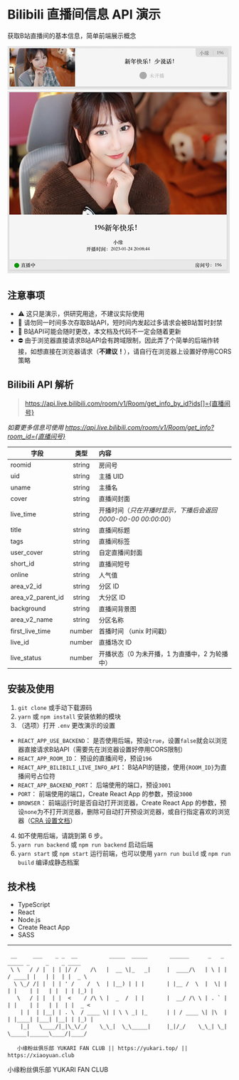 # Bilibili 直播间信息 API 演示

获取B站直播间的基本信息，简单前端展示概念

![预览图](.assets/preview1.png)
![预览图2](.assets/preview2.png)

## 注意事项

- :warning: 这只是演示，供研究用途，不建议实际使用
- :no_entry_sign: 请勿同一时间多次存取B站API，短时间内发起过多请求会被B站暂时封禁
- :arrows_counterclockwise: B站API可能会随时更改，本文档及代码不一定会随着更新
- :no_entry: 由于浏览器直接请求B站API会有跨域限制，因此弄了个简单的后端作转接，如想直接在浏览器请求（**不建议！**），请自行在浏览器上设置好停用CORS策略

## Bilibili API 解析

> https://api.live.bilibili.com/room/v1/Room/get_info_by_id?ids[]={直播间号}

*如要更多信息可使用 https://api.live.bilibili.com/room/v1/Room/get_info?room_id={直播间号}*

| 字段              | 类型    | 内容                                                           |
| ----------------- |:------:|:--------------------------------------------------------- |
| roomid            | string | 房间号                                                         |
| uid               | string | 主播 UID                                                       |
| uname             | string | 主播名                                                         |
| cover             | string | 直播间封面                                                     |
| live_time         | string | 开播时间（*只在开播时显示，下播后会返回 0000-00-00 00:00:00*） |
| title             | string | 直播间标题                                                     |
| tags              | string | 直播间标签                                                     |
| user_cover        | string | 自定直播间封面                                                 |
| short_id          | string | 直播间短号                                                     |
| online            | string | 人气值                                                         |
| area_v2_id        | string | 分区 ID                                                        |
| area_v2_parent_id | string | 大分区 ID                                                      |
| background        | string | 直播间背景图                                                   |
| area_v2_name      | string | 分区名称                                                       |
| first_live_time   | number | 首播时间 （unix 时间戳）                                         |
| live_id           | number | 直播场次 ID                                                    |
| live_status       | number | 开播状态（0 为未开播，1 为直播中，2 为轮播中）                 |

## 安装及使用

1. `git clone` 或手动下载源码
2. `yarn` 或 `npm install` 安装依赖的模块
3. （选项）打开 `.env` 更改演示的设置

- `REACT_APP_USE_BACKEND`： 是否使用后端，预设`true`，设置`false`就会以浏览器直接请求B站API（需要先在浏览器设置好停用CORS限制）
- `REACT_APP_ROOM_ID`： 预设的直播间号，预设`196`
- `REACT_APP_BILIBILI_LIVE_INFO_API`： B站API的链接，使用`{ROOM_ID}`为直播间号占位符
- `REACT_APP_BACKEND_PORT`： 后端使用的端口，预设`3001`
- `PORT`： 前端使用的端口，Create React App 的参数，预设`3000`
- `BROWSER`： 前端运行时是否自动打开浏览器，Create React App 的参数，预设`none`为不打开浏览器，删除可自动打开预设浏览器，或自行指定喜欢的浏览器（[CRA 设置文档](https://create-react-app.dev/docs/advanced-configuration/)）

4. 如不使用后端，请跳到第 6 步。
5. `yarn run backend` 或 `npm run backend` 启动后端
6. `yarn start` 或 `npm start` 运行前端，也可以使用 `yarn run build` 或 `npm run build` 编译成静态档案

## 技术栈

- TypeScript
- React
- Node.js
- Create React App
- SASS

---

```
 __     ___    _ _  __          _____  _____       ______      _   _        _____ _     _    _ ____
 \ \   / / |  | | |/ /    /\   |  __ \|_   _|     |  ____/\   | \ | |      / ____| |   | |  | |  _ \
  \ \_/ /| |  | | ' /    /  \  | |__) | | |       | |__ /  \  |  \| |     | |    | |   | |  | | |_) |
   \   / | |  | |  <    / /\ \ |  _  /  | |       |  __/ /\ \ | . ` |     | |    | |   | |  | |  _ <
    | |  | |__| | . \  / ____ \| | \ \ _| |_      | | / ____ \| |\  |     | |____| |___| |__| | |_) |
    |_|   \____/|_|\_\/_/    \_\_|  \_\_____|     |_|/_/    \_\_| \_|      \_____|______\____/|____/

   小缘粉丝俱乐部 YUKARI FAN CLUB || https://yukari.top/ || https://xiaoyuan.club
```
小缘粉丝俱乐部 YUKARI FAN CLUB